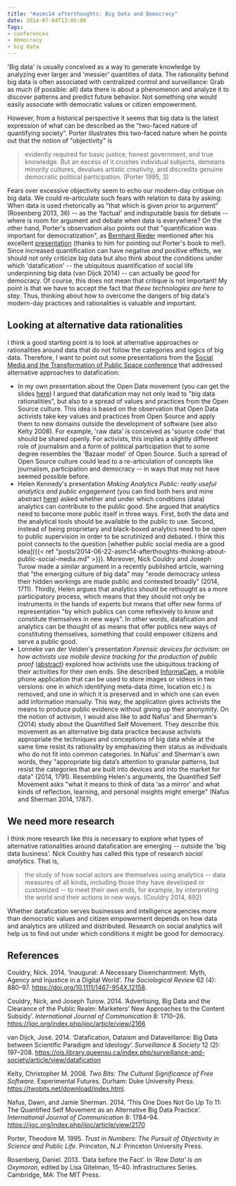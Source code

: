 ```yaml
---
title: "#asmc14 afterthoughts: Big Data and Democracy"
date: 2014-07-04T13:05:00
Tags:
- conferences
- democracy
- big data
---
```


'Big data' is usually conceived as a way to generate knowledge by analyzing ever larger and 'messier' quantities of data. The rationality behind big data is often associated with centralized control and surveillance: Grab as much (if possible: all) data there is about a phenomenon and analyze it to discover patterns and predict future behavior. Not something one would easily associate with democratic values or citizen empowerment.

However, from a historical perspective it seems that big data is the latest expression of what can be described as the "two-faced nature of quantifying society". Porter illustrates this two-faced nature when he points out that the notion of "objectivity" is

> evidently required for basic justice, honest government, and true knowledge. But an excess of it crushes individual subjects, demeans minority cultures, devalues artistic creativity, and discredits genuine democratic political participation. (Porter 1995, 3)

Fears over excessive objectivity seem to echo our modern-day critique on big data. We could re-articulate such fears with relation to data by asking: When data is used rhetorically as "that which is given prior to argument" (Rosenberg 2013, 36) -- as the 'factual' and indisputable basis for debate -- where is room for argument and debate when data is everywhere? On the other hand, Porter's observation also points out that "quantification was important for democratization", as [Bernhard Rieder](http://web.archive.org/web/20140113012937/http://rieder.polsys.net/) mentioned after his excellent [presentation](http://web.archive.org/web/20140701041229/http://www.slideshare.net:80/bernhardrieder/engines-of-order-social-media-and-the-rise-of-algorithmic-knowing) (thanks to him for pointing out Porter's book to me!). Since increased quantification can have negative *and* positive effects, we should not only criticize big data but also think about the conditions under which 'datafication' -- the ubiquitous quantification of social life underpinning big data (van Dijck 2014) -- can actually be *good* for democracy. Of course, this does not mean that critique is not important! My point is that we have to accept the fact that *these technologies are here to stay*. Thus, thinking about how to overcome the dangers of big data's modern-day practices and rationalities is valuable and important.

## Looking at alternative data rationalities

I think a good starting point is to look at alternative approaches or rationalities around data that do not follow the categories and logics of big data. Therefore, I want to point out some presentations from the [Social Media and the Transformation of Public Space conference](http://web.archive.org/web/20140719002803/http://asca.uva.nl:80/events/start-events/start-events/content/folder/conferences/2014/06/social-media.html) that addressed alternative approaches to datafication:

- In my own presentation about the Open Data movement (you can get the slides [here](http://web.archive.org/web/20161024124218/http://www.slideshare.net/sbaack/open-data-and-empowering-intermediaries)) I argued that datafication may not only lead to "big data rationalities", but also to a spread of values and practices from the Open Source culture. This idea is based on the observation that Open Data activists take key values and practices from Open Source and apply them to new domains outside the development of software (see also Kelty 2008). For example, 'raw data' is conceived as 'source code' that should be shared openly. For activists, this implies a slightly different role of journalism and a form of political participation that to some degree resembles the 'Bazaar model' of Open Source. Such a spread of Open Source culture could lead to a re-articulation of concepts like journalism, participation and democracy -- in ways that may not have seemed possible before.
- Helen Kennedy's presentation *Making Analytics Public: really useful analytics and public engagement* (you can find both hers and mine abstract [here](http://web.archive.org/web/20140628144139/http://acgs.uva.nl:80/binaries/content/assets/subsites/amsterdam-centre-for-globalisation-studies/social-media-activism/1f-openness-transparency.pdf)) asked whether and under which conditions (data) analytics can contribute to the public good. She argued that analytics need to become more public itself in three ways. First, both the data and the analytical tools should be available to the public to use. Second, instead of being proprietary and black-boxed analytics need to be open to public supervision in order to be scrutinized and debated. I think this point connects to the question [whether public social media are a good idea]({{< ref "posts/2014-06-22-asmc14-afterthoughts-thinking-about-public-social-media.md" >}}). Moreover, Nick Couldry and Joseph Turow made a similar argument in a recently published article, warning that "the emerging culture of big data" may "erode democracy unless their hidden workings are made public and contested broadly" (2014, 1711). Thirdly, Helen argues that analytics should be rethought as a more participatory process, which means that they should not only be instruments in the hands of experts but means that offer new forms of representation "by which publics can come reflexively to know and constitute themselves in new ways". In other words, datafication and analytics can be thought of as means that offer publics new ways of constituting themselves, something that could empower citizens and serve a public good.
- Lonneke van der Velden's presentation *Forensic devices for activism: on how activists use mobile device tracking for the production of public proof* ([abstract](http://web.archive.org/web/20140628144241/http://acgs.uva.nl:80/binaries/content/assets/subsites/amsterdam-centre-for-globalisation-studies/social-media-activism/4f-tracking-data-constructing-publics.pdf)) explored how activists use the ubiquitous tracking of their activities for their own ends. She described [InformaCam](http://web.archive.org/web/20140706082226/https://guardianproject.info/2012/01/20/introducing-informacam/), a mobile phone application that can be used to store images or videos in two versions: one in which identifying meta-data (time, location etc.) is removed, and one in which it is preserved and in which one can even add information manually. This way, the application gives activists the means to produce public evidence without giving up their anonymity. On the notion of activism, I would also like to add Nafus' and Sherman's (2014) study about the Quantified Self Movement. They describe this movement as an alternative big data practice because activists appropriate the techniques and conceptions of big data while at the same time resist its rationality by emphasizing their status as individuals who do not fit into common categories. In Nafus' and Sherman's own words, they "appropriate big data’s attention to granular patterns, but resist the categories that are built into devices and into the market for data" (2014, 1791). Resembling Helen's arguments, the Quantified Self Movement asks "what it means to think of data 'as a mirror' and what kinds of reflection, learning, and personal insights might emerge" (Nafus and Sherman 2014, 1787).

## We need more research

I think more research like this is necessary to explore what types of alternative rationalities around datafication are emerging -- outside the 'big data business'. Nick Couldry has called this type of research *social analytics*. That is,

> the study of how social actors are themselves using analytics -- data measures of all kinds, including those they have developed or customized -- to meet their own ends, for example, by interpreting the world and their actions in new ways. (Couldry 2014, 892)

Whether datafication serves businesses and intelligence agencies more than democratic values and citizen empowerment depends on how data and analytics are utilized and distributed. Research on social analytics will help us to find out under which conditions it might be good for democracy.

## References

Couldry, Nick. 2014. ‘Inaugural: A Necessary Disenchantment: Myth, Agency and Injustice in a Digital World’. _The Sociological Review_ 62 (4): 880–97. <https://doi.org/10.1111/1467-954X.12158>.

Couldry, Nick, and Joseph Turow. 2014. ‘Advertising, Big Data and the Clearance of the Public Realm: Marketers’ New Approaches to the Content Subsidy’. _International Journal of Communication_ 8: 1710–26. <https://ijoc.org/index.php/ijoc/article/view/2166>

van Dijck, José. 2014. ‘Datafication, Dataism and Dataveillance: Big Data between Scientific Paradigm and Ideology’. _Surveillance & Society_ 12 (2): 197–208. <https://ojs.library.queensu.ca/index.php/surveillance-and-society/article/view/datafication>

Kelty, Christopher M. 2008. _Two Bits: The Cultural Significance of Free Software_. Experimental Futures. Durham: Duke University Press. <https://twobits.net/download/index.html>.

Nafus, Dawn, and Jamie Sherman. 2014. ‘This One Does Not Go Up To 11: The Quantified Self Movement as an Alternative Big Data Practice’. _International Journal of Communication_ 8: 1784–94. <https://ijoc.org/index.php/ijoc/article/view/2170>

Porter, Theodore M. 1995. _Trust in Numbers: The Pursuit of Objectivity in Science and Public Life_. Princeton, N.J: Princeton University Press.

Rosenberg, Daniel. 2013. ‘Data before the Fact’. In _‘Raw Data’ Is an Oxymoron_, edited by Lisa Gitelman, 15–40. Infrastructures Series. Cambridge, MA: The MIT Press.




